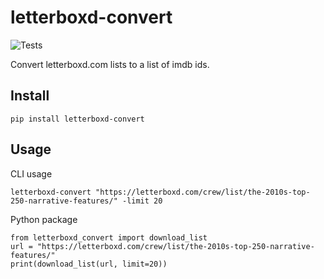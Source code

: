 # letterboxd-convert
![Tests](https://github.com/gusberinger/letterboxd-convert/actions/workflows/tests.yml/badge.svg)

Convert letterboxd.com lists to a list of imdb ids.

## Install
```
pip install letterboxd-convert
```


## Usage

CLI usage
```
letterboxd-convert "https://letterboxd.com/crew/list/the-2010s-top-250-narrative-features/" -limit 20
```


Python package

```
from letterboxd_convert import download_list
url = "https://letterboxd.com/crew/list/the-2010s-top-250-narrative-features/"
print(download_list(url, limit=20))
```
